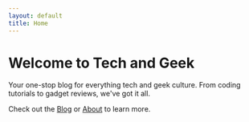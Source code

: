 ```yaml
---
layout: default
title: Home
---
```


# Welcome to Tech and Geek

Your one-stop blog for everything tech and geek culture. From coding tutorials to gadget reviews, we've got it all.

Check out the [Blog](segkp/blog/) or [About](segkp/about/) to learn more.
